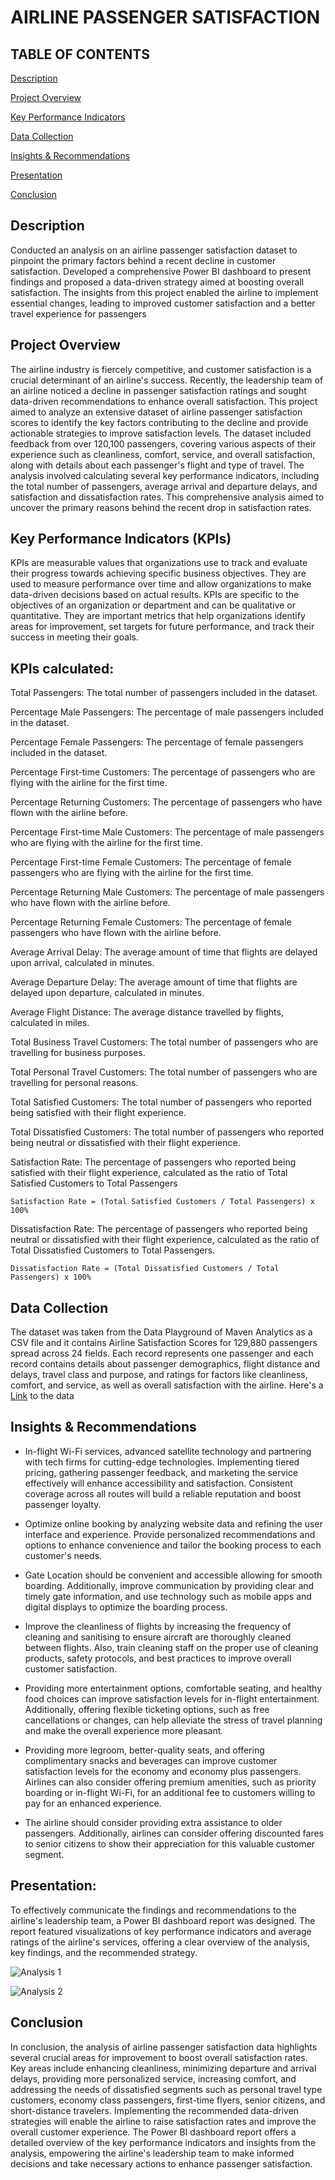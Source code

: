 # AIRLINE PASSENGER SATISFACTION

## TABLE OF CONTENTS
[Description](https://github.com/Obii-A/Airline-Passenger-Satisfaction/new/main?filename=README.md#description)

[Project Overview](https://github.com/Obii-A/Airline-Passenger-Satisfaction/new/main?filename=README.md#Projec-Overview)

[Key Performance Indicators](https://github.com/Obii-A/Airline-Passenger-Satisfaction/new/main?filename=README.md#key-performance-indicators-kpis)

[Data Collection](https://github.com/Obii-A/Airline-Passenger-Satisfaction/new/main?filename=README.md#data-collection)

[Insights & Recommendations](https://github.com/Obii-A/Airline-Passenger-Satisfaction/new/main?filename=README.md#insights--recommendations)

[Presentation](https://github.com/Obii-A/Airline-Passenger-Satisfaction/new/main?filename=README.md#presentation)

[Conclusion](https://github.com/Obii-A/Airline-Passenger-Satisfaction/new/main?filename=README.md#conclusion)


## Description
Conducted an analysis on an airline passenger satisfaction dataset to pinpoint the primary factors behind a recent decline in customer satisfaction. Developed a comprehensive Power BI dashboard to present findings and proposed a data-driven strategy aimed at boosting overall satisfaction. The insights from this project enabled the airline to implement essential changes, leading to improved customer satisfaction and a better travel experience for passengers

## Project Overview

The airline industry is fiercely competitive, and customer satisfaction is a crucial determinant of an airline's success. Recently, the leadership team of an airline noticed a decline in passenger satisfaction ratings and sought data-driven recommendations to enhance overall satisfaction.
This project aimed to analyze an extensive dataset of airline passenger satisfaction scores to identify the key factors contributing to the decline and provide actionable strategies to improve satisfaction levels. The dataset included feedback from over 120,100 passengers, covering various aspects of their experience such as cleanliness, comfort, service, and overall satisfaction, along with details about each passenger's flight and type of travel. The analysis involved calculating several key performance indicators, including the total number of passengers, average arrival and departure delays, and satisfaction and dissatisfaction rates. This comprehensive analysis aimed to uncover the primary reasons behind the recent drop in satisfaction rates.

## Key Performance Indicators (KPIs)
KPIs are measurable values that organizations use to track and evaluate their progress towards achieving specific business objectives. They are used to measure performance over time and allow organizations to make data-driven decisions based on actual results. KPIs are specific to the objectives of an organization or department and can be qualitative or quantitative. They are important metrics that help organizations identify areas for improvement, set targets for future performance, and track their success in meeting their goals.

## KPIs calculated:
Total Passengers: The total number of passengers included in the dataset.

Percentage Male Passengers: The percentage of male passengers included in the dataset.

Percentage Female Passengers: The percentage of female passengers included in the dataset.

Percentage First-time Customers: The percentage of passengers who are flying with the airline for the first time.

Percentage Returning Customers: The percentage of passengers who have flown with the airline before.

Percentage First-time Male Customers: The percentage of male passengers who are flying with the airline for the first time.

Percentage First-time Female Customers: The percentage of female passengers who are flying with the airline for the first time.

Percentage Returning Male Customers: The percentage of male passengers who have flown with the airline before.

Percentage Returning Female Customers: The percentage of female passengers who have flown with the airline before.

Average Arrival Delay: The average amount of time that flights are delayed upon arrival, calculated in minutes.

Average Departure Delay: The average amount of time that flights are delayed upon departure, calculated in minutes.

Average Flight Distance: The average distance travelled by flights, calculated in miles.

Total Business Travel Customers: The total number of passengers who are travelling for business purposes.

Total Personal Travel Customers: The total number of passengers who are travelling for personal reasons.

Total Satisfied Customers: The total number of passengers who reported being satisfied with their flight experience.

Total Dissatisfied Customers: The total number of passengers who reported being neutral or dissatisfied with their flight experience.

Satisfaction Rate: The percentage of passengers who reported being satisfied with their flight experience, calculated as the ratio of Total Satisfied Customers to Total Passengers

```Satisfaction Rate = (Total Satisfied Customers / Total Passengers) x 100%```

Dissatisfaction Rate: The percentage of passengers who reported being neutral or dissatisfied with their flight experience, calculated as the ratio of Total Dissatisfied Customers to Total Passengers.

```Dissatisfaction Rate = (Total Dissatisfied Customers / Total Passengers) x 100%```

## Data Collection

The dataset was taken from the Data Playground of Maven Analytics as a CSV file and it contains Airline Satisfaction Scores for 129,880 passengers spread across 24 fields. Each record represents one passenger and each record contains details about passenger demographics, flight distance and delays, travel class and purpose, and ratings for factors like cleanliness, comfort, and service, as well as overall satisfaction with the airline. Here's a [Link](https://mavenanalytics.io/data-playground?dataStructure=Single%20table&order=date_added%2Cdesc&page=3&pageSize=5) to the data
 

## Insights & Recommendations

- In-flight Wi-Fi services, advanced satellite technology and partnering with tech firms for cutting-edge technologies. Implementing tiered pricing, gathering passenger feedback, and marketing the service effectively will enhance accessibility and satisfaction. Consistent coverage across all routes will build a reliable reputation and boost passenger loyalty.

- Optimize online booking by analyzing website data and refining the user interface and experience. Provide personalized recommendations and options to enhance convenience and tailor the booking process to each customer's needs.

- Gate Location should be convenient and accessible allowing for smooth boarding. Additionally, improve communication by providing clear and timely gate information, and use technology such as mobile apps and digital displays to optimize the boarding process.

- Improve the cleanliness of flights by increasing the frequency of cleaning  and sanitising to ensure aircraft are thoroughly cleaned between flights. Also, train cleaning staff on the proper use of cleaning products, safety protocols, and best practices to improve overall customer satisfaction.

- Providing more entertainment options, comfortable seating, and healthy food choices can improve satisfaction levels for in-flight entertainment. Additionally, offering flexible ticketing options, such as free cancellations or changes, can help alleviate the stress of travel planning and make the overall experience more pleasant.

- Providing more legroom, better-quality seats, and offering complimentary snacks and beverages can improve customer satisfaction levels for the economy and economy plus passengers. Airlines can also consider offering premium amenities, such as priority boarding or in-flight Wi-Fi, for an additional fee to customers willing to pay for an enhanced experience.

- The airline should consider providing extra assistance to older passengers. Additionally, airlines can consider offering discounted fares to senior citizens to show their appreciation for this valuable customer segment.

## Presentation:

To effectively communicate the findings and recommendations to the airline's leadership team, a Power BI dashboard report was designed. The report featured visualizations of key performance indicators and average ratings of the airline's services, offering a clear overview of the analysis, key findings, and the recommended strategy.

![Analysis 1](https://github.com/user-attachments/assets/96360830-5748-4a40-8792-5a6dd6930b12)

![Analysis 2](https://github.com/user-attachments/assets/54c914ce-bd8a-45d2-8b18-381f57a13c0c)


## Conclusion
In conclusion, the analysis of airline passenger satisfaction data highlights several crucial areas for improvement to boost overall satisfaction rates. Key areas include enhancing cleanliness, minimizing departure and arrival delays, providing more personalized service, increasing comfort, and addressing the needs of dissatisfied segments such as personal travel type customers, economy class passengers, first-time flyers, senior citizens, and short-distance travelers. Implementing the recommended data-driven strategies will enable the airline to raise satisfaction rates and improve the overall customer experience. The Power BI dashboard report offers a detailed overview of the key performance indicators and insights from the analysis, empowering the airline's leadership team to make informed decisions and take necessary actions to enhance passenger satisfaction.
